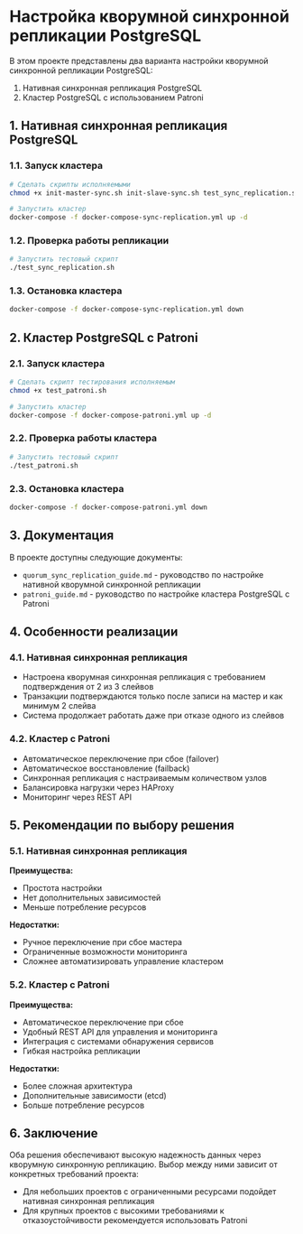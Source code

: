 # Настройка кворумной синхронной репликации PostgreSQL

В этом проекте представлены два варианта настройки кворумной синхронной репликации PostgreSQL:
1. Нативная синхронная репликация PostgreSQL
2. Кластер PostgreSQL с использованием Patroni

## 1. Нативная синхронная репликация PostgreSQL

### 1.1. Запуск кластера

```bash
# Сделать скрипты исполняемыми
chmod +x init-master-sync.sh init-slave-sync.sh test_sync_replication.sh

# Запустить кластер
docker-compose -f docker-compose-sync-replication.yml up -d
```

### 1.2. Проверка работы репликации

```bash
# Запустить тестовый скрипт
./test_sync_replication.sh
```

### 1.3. Остановка кластера

```bash
docker-compose -f docker-compose-sync-replication.yml down
```

## 2. Кластер PostgreSQL с Patroni

### 2.1. Запуск кластера

```bash
# Сделать скрипт тестирования исполняемым
chmod +x test_patroni.sh

# Запустить кластер
docker-compose -f docker-compose-patroni.yml up -d
```

### 2.2. Проверка работы кластера

```bash
# Запустить тестовый скрипт
./test_patroni.sh
```

### 2.3. Остановка кластера

```bash
docker-compose -f docker-compose-patroni.yml down
```

## 3. Документация

В проекте доступны следующие документы:
- `quorum_sync_replication_guide.md` - руководство по настройке нативной кворумной синхронной репликации
- `patroni_guide.md` - руководство по настройке кластера PostgreSQL с Patroni

## 4. Особенности реализации

### 4.1. Нативная синхронная репликация

- Настроена кворумная синхронная репликация с требованием подтверждения от 2 из 3 слейвов
- Транзакции подтверждаются только после записи на мастер и как минимум 2 слейва
- Система продолжает работать даже при отказе одного из слейвов

### 4.2. Кластер с Patroni

- Автоматическое переключение при сбое (failover)
- Автоматическое восстановление (failback)
- Синхронная репликация с настраиваемым количеством узлов
- Балансировка нагрузки через HAProxy
- Мониторинг через REST API

## 5. Рекомендации по выбору решения

### 5.1. Нативная синхронная репликация

**Преимущества:**
- Простота настройки
- Нет дополнительных зависимостей
- Меньше потребление ресурсов

**Недостатки:**
- Ручное переключение при сбое мастера
- Ограниченные возможности мониторинга
- Сложнее автоматизировать управление кластером

### 5.2. Кластер с Patroni

**Преимущества:**
- Автоматическое переключение при сбое
- Удобный REST API для управления и мониторинга
- Интеграция с системами обнаружения сервисов
- Гибкая настройка репликации

**Недостатки:**
- Более сложная архитектура
- Дополнительные зависимости (etcd)
- Больше потребление ресурсов

## 6. Заключение

Оба решения обеспечивают высокую надежность данных через кворумную синхронную репликацию. Выбор между ними зависит от конкретных требований проекта:

- Для небольших проектов с ограниченными ресурсами подойдет нативная синхронная репликация
- Для крупных проектов с высокими требованиями к отказоустойчивости рекомендуется использовать Patroni
